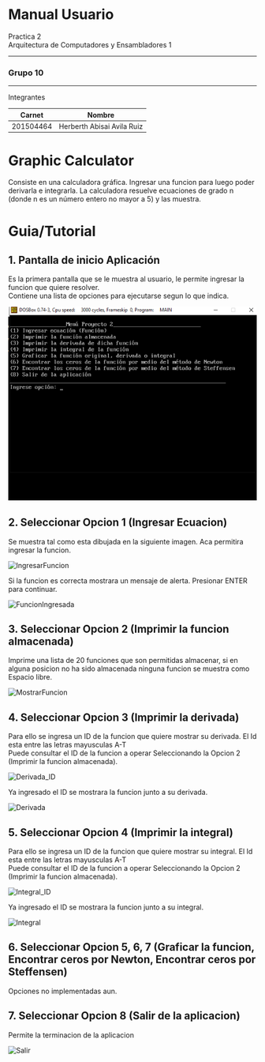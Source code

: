 # Manual Usuario
<p>Practica 2<br>
Arquitectura de Computadores y Ensambladores 1</p>

---

### Grupo 10

---

Integrantes

|   Carnet  |      Nombre   |
|-----------|---------------|
| 201504464 | Herberth Abisai Avila Ruiz |

# Graphic Calculator

<p>Consiste en una calculadora gráfica. Ingresar una funcion para luego poder derivarla e integrarla.
La calculadora resuelve ecuaciones de grado n (donde n es un número entero no mayor a 5) y las muestra.</p>

# Guia/Tutorial

## 1. Pantalla de inicio Aplicación

<p>Es la primera pantalla que se le muestra al usuario, le permite ingresar la funcion que quiere resolver.<br>
Contiene una lista de opciones para ejecutarse segun lo que indica.</p>

![pantalla](https://github.com/Herberth3/-ACYE1-P2_201504464/blob/main/Graphic_Calculator/Images/menu.png)

## 2. Seleccionar Opcion 1 (Ingresar Ecuacion)

<p>Se muestra tal como esta dibujada en la siguiente imagen. Aca permitira ingresar la funcion.</p>

![IngresarFuncion](/Images/Opcion1.png)

<p>Si la funcion es correcta mostrara un mensaje de alerta. Presionar ENTER para continuar.</p>

![FuncionIngresada](/Images/Opcion1(1).png)

## 3. Seleccionar Opcion 2 (Imprimir la funcion almacenada)

<p>Imprime una lista de 20 funciones que son permitidas almacenar, si en alguna posicion no ha sido almacenada ninguna funcion se muestra como Espacio libre.</p>

![MostrarFuncion](/Images/Opcion2.png)

## 4. Seleccionar Opcion 3 (Imprimir la derivada)

<p>Para ello se ingresa un ID de la funcion que quiere mostrar su derivada. El Id esta entre las letras mayusculas A-T<br>
Puede consultar el ID de la funcion a operar Seleccionando la Opcion 2 (Imprimir la funcion almacenada).</p>

![Derivada_ID](/Images/Opcion3.png)

<p>Ya ingresado el ID se mostrara la funcion junto a su derivada.</p>

![Derivada](/Images/Opcion3(1).png)

## 5. Seleccionar Opcion 4 (Imprimir la integral)

<p>Para ello se ingresa un ID de la funcion que quiere mostrar su integral. El Id esta entre las letras mayusculas A-T<br>
Puede consultar el ID de la funcion a operar Seleccionando la Opcion 2 (Imprimir la funcion almacenada).</p>

![Integral_ID](/Images/Opcion4.png)

<p>Ya ingresado el ID se mostrara la funcion junto a su integral.</p>

![Integral](/Images/Opcion4(1).png)

## 6. Seleccionar Opcion 5, 6, 7 (Graficar la funcion, Encontrar ceros por Newton, Encontrar ceros por Steffensen)
<p>Opciones no implementadas aun.</p>

## 7. Seleccionar Opcion 8 (Salir de la aplicacion)

<p>Permite la terminacion de la aplicacion</p>

![Salir](/Images/Opcion8.png)

